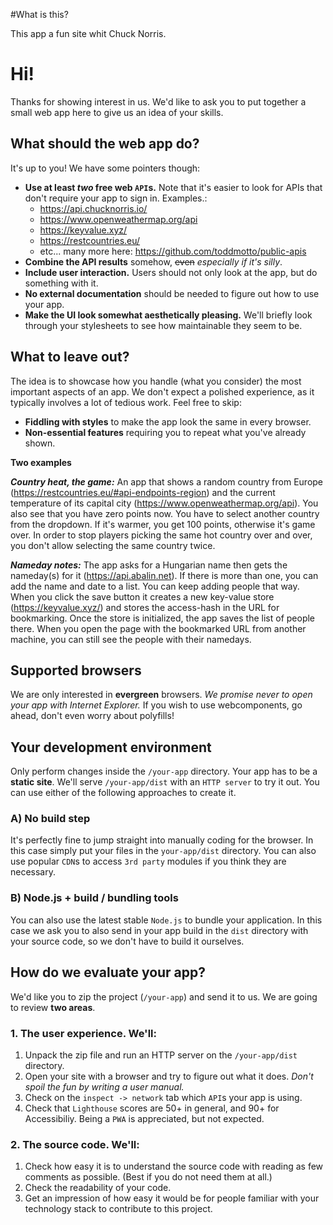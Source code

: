 
#What is this?

This app a fun site whit Chuck Norris. 


# Hi!

Thanks for showing interest in us. We'd like to ask you to put together a small web app here to give us an idea of your skills.

## What should the web app do?

It's up to you! We have some pointers though:
* **Use at least _two_ free web `API`s.** Note that it's easier to look for APIs that don't require your app to sign in. Examples.:
    * https://api.chucknorris.io/
    * https://www.openweathermap.org/api
    * https://keyvalue.xyz/
    * https://restcountries.eu/
    * etc... many more here: https://github.com/toddmotto/public-apis
* **Combine the API results** somehow, ~~even~~ _especially if it's silly_. 
* **Include user interaction.** Users should not only look at the app, but do something with it.
* **No external documentation** should be needed to figure out how to use your app.
* **Make the UI look somewhat aesthetically pleasing.** We'll briefly look through your stylesheets to see how maintainable they seem to be.

## What to leave out?

The idea is to showcase how you handle (what you consider) the most important aspects of an app. We don't expect a polished experience, as it typically involves a lot of tedious work. Feel free to skip:
* **Fiddling with styles** to make the app look the same in every browser.
* **Non-essential features** requiring you to repeat what you've already shown.

**Two examples**

***Country heat, the game:*** An app that shows a random country from Europe (https://restcountries.eu/#api-endpoints-region) and the current temperature of its capital city (https://www.openweathermap.org/api). You also see that you have zero points now. You have to select another country from the dropdown. If it's warmer, you get 100 points, otherwise it's game over. In order to stop players picking the same hot country over and over, you don't allow selecting the same country twice.

***Nameday notes:*** The app asks for a Hungarian name then gets the nameday(s) for it (https://api.abalin.net). If there is more than one, you can add the name and date to a list. You can keep adding people that way. When you click the save button it creates a new key-value store (https://keyvalue.xyz/) and stores the access-hash in the URL for bookmarking. Once the store is initialized, the app saves the list of people there. When you open the page with the bookmarked URL from another machine, you can still see the people with their namedays.

## Supported browsers

We are only interested in **evergreen** browsers. _We promise never to open your app with Internet Explorer._ If you wish to use webcomponents, go ahead, don't even worry about polyfills!

## Your development environment

Only perform changes inside the `/your-app` directory. Your app has to be a **static site**. We'll serve `/your-app/dist` with an `HTTP server` to try it out. You can use either of the following approaches to create it.

### A) No build step

It's perfectly fine to jump straight into manually coding for the browser. In this case simply put your files in the `your-app/dist` directory. You can also use popular `CDN`s to access `3rd party` modules if you think they are necessary.

### B) Node.js + build / bundling tools

You can also use the latest stable `Node.js` to bundle your application. In this case we ask you to also send in your app build in the `dist` directory with your source code, so we don't have to build it ourselves.

## How do we evaluate your app?

We'd like you to zip the project (`/your-app`) and send it to us. We are going to review **two areas**.

### 1. The user experience. We'll:
1. Unpack the zip file and run an HTTP server on the `/your-app/dist` directory.
1. Open your site with a browser and try to figure out what it does. _Don't spoil the fun by writing a user manual._
1. Check on the `inspect -> network` tab which `API`s your app is using.
1. Check that `Lighthouse` scores are 50+ in general, and 90+ for Accessibiliy. Being a `PWA` is appreciated, but not expected.

### 2. The source code. We'll:
1. Check how easy it is to understand the source code with reading as few comments as possible. (Best if you do not need them at all.)
1. Check the readability of your code.
1. Get an impression of how easy it would be for people familiar with your technology stack to contribute to this project.


